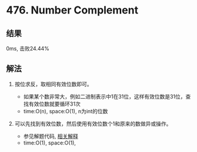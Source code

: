 # 476. Number Complement

## 结果

0ms, 击败24.44%

## 解法

1. 按位求反，取相同有效位数即可。
	- 如果某个数非常大，例如二进制表示中1在31位，这样有效位数是31位，查找有效位数就要循环31次
	- time:O(n), space:O(1), n为int的位数

2. 可以先找到有效位数，然后使用有效位数个1和原来的数做异或操作。
	- 参见解题代码, [相关解释](https://discuss.leetcode.com/topic/74897/maybe-fewest-operations/6)
	- time:O(1), space:O(1),